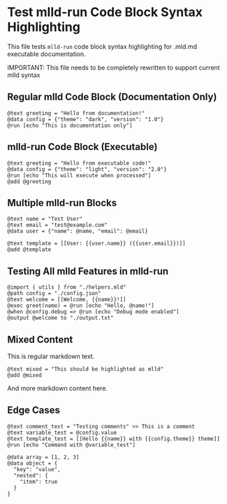 # Test mlld-run Code Block Syntax Highlighting

This file tests `mlld-run` code block syntax highlighting for .mld.md executable documentation. 

IMPORTANT: This file needs to be completely rewritten to support current mlld syntax

## Regular mlld Code Block (Documentation Only)

```mlld
@text greeting = "Hello from documentation!"
@data config = {"theme": "dark", "version": "1.0"}
@run [echo "This is documentation only"]
```

## mlld-run Code Block (Executable)

```mlld-run
@text greeting = "Hello from executable code!"
@data config = {"theme": "light", "version": "2.0"}
@run [echo "This will execute when processed"]
@add @greeting
```

## Multiple mlld-run Blocks

```mlld-run
@text name = "Test User"
@text email = "test@example.com"
@data user = {"name": @name, "email": @email}
```

```mlld-run
@text template = [[User: {{user.name}} ({{user.email}})]]
@add @template
```

## Testing All mlld Features in mlld-run

```mlld-run
@import { utils } from "./helpers.mld"
@path config = "./config.json"
@text welcome = [[Welcome, {{name}}!]]
@exec greet(name) = @run [echo "Hello, @name!"]
@when @config.debug => @run [echo "Debug mode enabled"]
@output @welcome to "./output.txt"
```

## Mixed Content

This is regular markdown text.

```mlld-run
@text mixed = "This should be highlighted as mlld"
@add @mixed
```

And more markdown content here.

## Edge Cases

```mlld-run
@text comment_test = "Testing comments" >> This is a comment
@text variable_test = @config.value
@text template_test = [[Hello {{name}} with {{config.theme}} theme]]
@run [echo "Command with @variable_test"]
```

```mlld-run
@data array = [1, 2, 3]
@data object = {
  "key": "value",
  "nested": {
    "item": true
  }
}
```